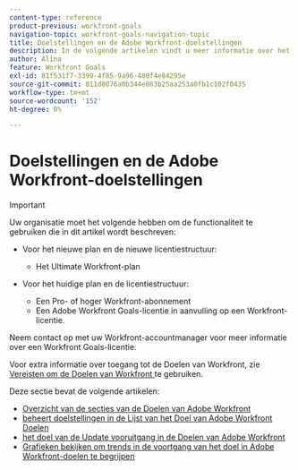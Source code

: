 ```yaml
---
content-type: reference
product-previous: workfront-goals
navigation-topic: workfront-goals-navigation-topic
title: Doelstellingen en de Adobe Workfront-doelstellingen
description: In de volgende artikelen vindt u meer informatie over het evalueren van doelen en over de gedeelten waar u doelen in Adobe Workfront kunt beheren.
author: Alina
feature: Workfront Goals
exl-id: 81f531f7-3390-4f85-9a96-480f4e84295e
source-git-commit: 811d8076a0b344e863b25aa253a0fb1c102f0435
workflow-type: tm+mt
source-wordcount: '152'
ht-degree: 0%

---
```


# Doelstellingen en de Adobe Workfront-doelstellingen

>[!IMPORTANT]
>
>Uw organisatie moet het volgende hebben om de functionaliteit te gebruiken die in dit artikel wordt beschreven:
>
>* Voor het nieuwe plan en de nieuwe licentiestructuur:
>
>   * Het Ultimate Workfront-plan
>    
>* Voor het huidige plan en de licentiestructuur:
>
>   * Een Pro- of hoger Workfront-abonnement
>   * Een Adobe Workfront Goals-licentie in aanvulling op een Workfront-licentie.
>
>Neem contact op met uw Workfront-accountmanager voor meer informatie over een Workfront Goals-licentie.
> 
>Voor extra informatie over toegang tot de Doelen van Workfront, zie [ Vereisten om de Doelen van Workfront ](/help/quicksilver/workfront-goals/goal-management/access-needed-for-wf-goals.md) te gebruiken.

Deze sectie bevat de volgende artikelen:

* [ Overzicht van de secties van de Doelen van Adobe Workfront ](../../workfront-goals/goal-review-and-workfront-goals-sections/overview-of-wf-goals-sections.md)
* [ beheert doelstellingen in de Lijst van het Doel van Adobe Workfront Doelen ](../../workfront-goals/goal-review-and-workfront-goals-sections/manage-goals-in-goal-list.md)
* [ het doel van de Update vooruitgang in de Doelen van Adobe Workfront ](../../workfront-goals/goal-review-and-workfront-goals-sections/check-in-goals.md)
* [Grafieken bekijken om trends in de voortgang van het doel in Adobe Workfront-doelen te begrijpen](../../workfront-goals/goal-review-and-workfront-goals-sections/review-goal-graphs.md)
